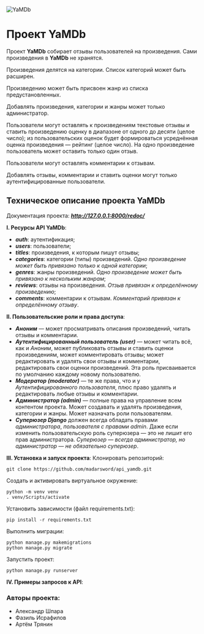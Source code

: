 ![YaMDb](https://pictures.s3.yandex.net/resources/Samostoiatelnyi_proekt_1587107358.svg)


# Проект YaMDb
Проект **YaMDb** собирает отзывы пользователей на произведения. Сами произведения в **YaMDb** не хранятся.

Произведения делятся на категории. Список категорий может быть расширен.

Произведению может быть присвоен жанр из списка предустановленных. 

Добавлять произведения, категории и жанры может только администратор.

Пользователи могут оставлять к произведениям текстовые отзывы и ставить произведению оценку в диапазоне от одного до десяти (целое число); из пользовательских оценок будет формироваться усреднённая оценка произведения — рейтинг (целое число). На одно произведение пользователь может оставить только один отзыв.

Пользователи могут оставлять комментарии к отзывам.

Добавлять отзывы, комментарии и ставить оценки могут только аутентифицированные пользователи.


## Техническое описание проекта YaMDb
Документация проекта: ***http://127.0.0.1:8000/redoc/***

**I. Ресурсы API YaMDb**:
- ***auth***: аутентификация;
- ***users***: пользователи;
- ***titles***: произведения, к которым пишут отзывы;
- ***categories***: категории (типы) произведений. _Одно произведение может быть привязано только к одной категории_;
- ***genres***: жанры произведений. _Одно произведение может быть привязано к нескольким жанрам_;
- ***reviews***: отзывы на произведения. _Отзыв привязан к определённому произведению_;
- ***comments***: комментарии к отзывам. _Комментарий привязан к определённому отзыву_.

**II. Пользовательские роли и права доступа**:
- ***Аноним*** — может просматривать описания произведений, читать отзывы и комментарии.
- ***Аутентифицированный пользователь (user)*** — может читать всё, как и *Аноним*, может публиковать отзывы и ставить оценки произведениям, может комментировать отзывы; может редактировать и удалять свои отзывы и комментарии, редактировать свои оценки произведений. Эта роль присваивается по умолчанию каждому новому пользователю.
- ***Модератор (moderator)*** — те же права, что и у *Аутентифицированного пользователя*, плюс право удалять и редактировать любые отзывы и комментарии.
- ***Администратор (admin)*** — полные права на управление всем контентом проекта. Может создавать и удалять произведения, категории и жанры. Может назначать роли пользователям.
- ***Суперюзер Django*** должен всегда обладать правами *администратора*, *пользователя с правами admin*. Даже если изменить пользовательскую роль суперюзера — это не лишит его прав администратора. *Суперюзер — всегда администратор, но администратор — не обязательно суперюзер*.

**III. Установка и запуск проекта**:
Клонировать репозиторий:
```
git clone https://github.com/madarsword/api_yamdb.git
```

Cоздать и активировать виртуальное окружение:
```
python -m venv venv
. venv/Scripts/activate
```

Установить зависимости (файл requirements.txt):
```
pip install -r requirements.txt
```

Выполнить миграции:
```
python manage.py makemigrations
python manage.py migrate
```

Запустить проект:
```
python manage.py runserver
```

**IV. Примеры запросов к API**:



### Авторы проекта:
- Александр Шпара
- Фазиль Исрафилов
- Артём Трянин
